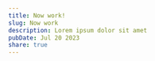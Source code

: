 ```yaml
---
title: Now work!
slug: Now work
description: Lorem ipsum dolor sit amet
pubDate: Jul 20 2023
share: true
---
```


